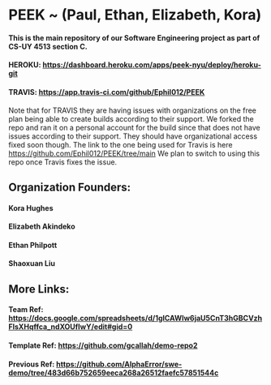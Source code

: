 # PEEK ~ (Paul, Ethan, Elizabeth, Kora)
#### This is the main repository of our Software Engineering project as part of CS-UY 4513 section C.


#### HEROKU:  https://dashboard.heroku.com/apps/peek-nyu/deploy/heroku-git
#### TRAVIS:  https://app.travis-ci.com/github/Ephil012/PEEK

Note that for TRAVIS they are having issues with organizations on the free plan being able to create builds according to their support. We forked the repo and ran it on a personal account for the build since that does not have issues according to their support. They should have organizational access fixed soon though. The link to the one being used for Travis is here https://github.com/Ephil012/PEEK/tree/main We plan to switch to using this repo once Travis fixes the issue.

## Organization Founders:
#### Kora Hughes
#### Elizabeth Akindeko
#### Ethan Philpott
#### Shaoxuan Liu

## More Links:
#### Team Ref: https://docs.google.com/spreadsheets/d/1glCAWIw6jaU5CnT3hGBCVzhFlsXHqffca_ndXOUfIwY/edit#gid=0
#### Template Ref: https://github.com/gcallah/demo-repo2
#### Previous Ref: https://github.com/AlphaError/swe-demo/tree/483d66b752659eeca268a26512faefc57851544c
